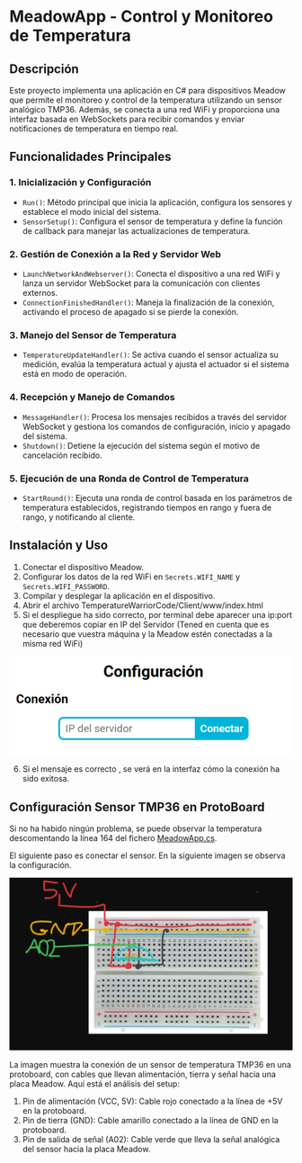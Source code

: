 # MeadowApp - Control y Monitoreo de Temperatura

## Descripción
Este proyecto implementa una aplicación en C# para dispositivos Meadow que permite el monitoreo y control de la temperatura utilizando un sensor analógico TMP36. Además, se conecta a una red WiFi y proporciona una interfaz basada en WebSockets para recibir comandos y enviar notificaciones de temperatura en tiempo real.

## Funcionalidades Principales

### 1. **Inicialización y Configuración**
   - `Run()`: Método principal que inicia la aplicación, configura los sensores y establece el modo inicial del sistema.
   - `SensorSetup()`: Configura el sensor de temperatura y define la función de callback para manejar las actualizaciones de temperatura.

### 2. **Gestión de Conexión a la Red y Servidor Web**
   - `LaunchNetworkAndWebserver()`: Conecta el dispositivo a una red WiFi y lanza un servidor WebSocket para la comunicación con clientes externos.
   - `ConnectionFinishedHandler()`: Maneja la finalización de la conexión, activando el proceso de apagado si se pierde la conexión.

### 3. **Manejo del Sensor de Temperatura**
   - `TemperatureUpdateHandler()`: Se activa cuando el sensor actualiza su medición, evalúa la temperatura actual y ajusta el actuador si el sistema está en modo de operación.

### 4. **Recepción y Manejo de Comandos**
   - `MessageHandler()`: Procesa los mensajes recibidos a través del servidor WebSocket y gestiona los comandos de configuración, inicio y apagado del sistema.
   - `Shutdown()`: Detiene la ejecución del sistema según el motivo de cancelación recibido.

### 5. **Ejecución de una Ronda de Control de Temperatura**
   - `StartRound()`: Ejecuta una ronda de control basada en los parámetros de temperatura establecidos, registrando tiempos en rango y fuera de rango, y notificando al cliente.


## Instalación y Uso
1. Conectar el dispositivo Meadow.
2. Configurar los datos de la red WiFi en `Secrets.WIFI_NAME` y `Secrets.WIFI_PASSWORD`.
3. Compilar y desplegar la aplicación en el dispositivo.
4. Abrir el archivo TemperatureWarriorCode/Client/www/index.html
5. Si el despliegue ha sido correcto, por terminal debe aparecer una ip:port que deberemos copiar en IP del Servidor (Tened en cuenta que es necesario que vuestra máquina y la Meadow estén conectadas a la misma red WiFi) 

![](imgs/connection.png)

6. Si el mensaje es correcto , se verá en la interfaz cómo la conexión ha sido exitosa. 


## Configuración Sensor TMP36 en ProtoBoard

Si no ha habido ningún problema, se puede observar la temperatura descomentando la línea 164 del fichero [MeadowApp.cs](TemperatureWarriorCode/MeadowApp.cs). 

El siguiente paso es conectar el sensor. En la siguiente imagen se observa la configuración.

![](imgs/sensor_setup.png)

La imagen muestra la conexión de un sensor de temperatura TMP36 en una protoboard, con cables que llevan alimentación, tierra y señal hacia una placa Meadow. Aquí está el análisis del setup:

1. Pin de alimentación (VCC, 5V): Cable rojo conectado a la línea de +5V en la protoboard.
2. Pin de tierra (GND): Cable amarillo conectado a la línea de GND en la protoboard.
3. Pin de salida de señal (A02): Cable verde que lleva la señal analógica del sensor hacia la placa Meadow.



